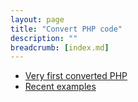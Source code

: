 ```yaml
---
layout: page
title: "Convert PHP code"
description: ""
breadcrumb: [index.md]
---
```


* [Very first converted PHP](very_first_converted.html)
* [Recent examples](converter_examples.html)
